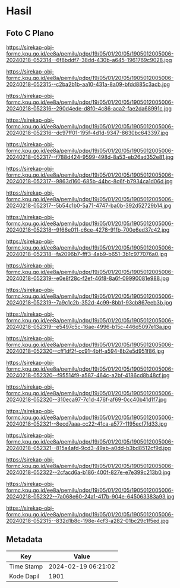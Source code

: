 # Hasil

## Foto C Plano

https://sirekap-obj-formc.kpu.go.id/ee8a/pemilu/pdpr/19/05/01/20/05/1905012005006-20240218-052314--6f8bddf7-38dd-430b-a645-1961769c9028.jpg

https://sirekap-obj-formc.kpu.go.id/ee8a/pemilu/pdpr/19/05/01/20/05/1905012005006-20240218-052315--c2ba2b1b-aa10-431a-8a09-bfdd885c3acb.jpg

https://sirekap-obj-formc.kpu.go.id/ee8a/pemilu/pdpr/19/05/01/20/05/1905012005006-20240218-052316--290d4ede-d8f0-4c86-aca2-fae2da68991c.jpg

https://sirekap-obj-formc.kpu.go.id/ee8a/pemilu/pdpr/19/05/01/20/05/1905012005006-20240218-052316--dc97ff01-195f-4d1d-9347-8630bc643397.jpg

https://sirekap-obj-formc.kpu.go.id/ee8a/pemilu/pdpr/19/05/01/20/05/1905012005006-20240218-052317--f788d424-9599-498d-8a53-eb26ad352e81.jpg

https://sirekap-obj-formc.kpu.go.id/ee8a/pemilu/pdpr/19/05/01/20/05/1905012005006-20240218-052317--9863d160-685b-44bc-8c6f-b7934ca1d06d.jpg

https://sirekap-obj-formc.kpu.go.id/ee8a/pemilu/pdpr/19/05/01/20/05/1905012005006-20240218-052317--5b54c1b0-5a71-4747-ba0b-392d52729b14.jpg

https://sirekap-obj-formc.kpu.go.id/ee8a/pemilu/pdpr/19/05/01/20/05/1905012005006-20240218-052318--9f66e011-c6ce-4278-91fb-700e6ed37c42.jpg

https://sirekap-obj-formc.kpu.go.id/ee8a/pemilu/pdpr/19/05/01/20/05/1905012005006-20240218-052318--fa2096b7-fff3-4ab9-b651-3b1c977076a0.jpg

https://sirekap-obj-formc.kpu.go.id/ee8a/pemilu/pdpr/19/05/01/20/05/1905012005006-20240218-052319--e0e8f28c-f2ef-46f8-8a6f-09990081e988.jpg

https://sirekap-obj-formc.kpu.go.id/ee8a/pemilu/pdpr/19/05/01/20/05/1905012005006-20240218-052319--7a9c1c2b-352d-4c99-8bb1-93cb867eeb3b.jpg

https://sirekap-obj-formc.kpu.go.id/ee8a/pemilu/pdpr/19/05/01/20/05/1905012005006-20240218-052319--e5497c5c-16ae-4996-b15c-446d5097e13a.jpg

https://sirekap-obj-formc.kpu.go.id/ee8a/pemilu/pdpr/19/05/01/20/05/1905012005006-20240218-052320--cff1df2f-cc91-4bff-a594-8b2e5d951f86.jpg

https://sirekap-obj-formc.kpu.go.id/ee8a/pemilu/pdpr/19/05/01/20/05/1905012005006-20240218-052320--f95514f9-a587-464c-a2bf-4186cd8b48cf.jpg

https://sirekap-obj-formc.kpu.go.id/ee8a/pemilu/pdpr/19/05/01/20/05/1905012005006-20240218-052320--310eca97-7c1d-476f-af69-0cc40b41d1f7.jpg

https://sirekap-obj-formc.kpu.go.id/ee8a/pemilu/pdpr/19/05/01/20/05/1905012005006-20240218-052321--8ecd7aaa-cc22-41ca-a577-1195ecf7fd33.jpg

https://sirekap-obj-formc.kpu.go.id/ee8a/pemilu/pdpr/19/05/01/20/05/1905012005006-20240218-052321--815a4afd-9cd3-49ab-a0dd-b3bd8512cf9d.jpg

https://sirekap-obj-formc.kpu.go.id/ee8a/pemilu/pdpr/19/05/01/20/05/1905012005006-20240218-052322--2cfacd6a-b186-400f-827e-e7e399c213b0.jpg

https://sirekap-obj-formc.kpu.go.id/ee8a/pemilu/pdpr/19/05/01/20/05/1905012005006-20240218-052322--7a068e60-24a1-417b-904e-645063383a93.jpg

https://sirekap-obj-formc.kpu.go.id/ee8a/pemilu/pdpr/19/05/01/20/05/1905012005006-20240218-052315--832d1b8c-198e-4cf3-a282-01bc29c1f5ed.jpg


## Metadata

| Key        | Value               |
| ---------- | ------------------- |
| Time Stamp | 2024-02-19 06:21:02 |
| Kode Dapil | 1901                |



